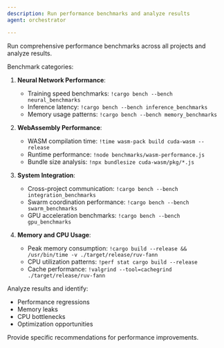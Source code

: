 ```yaml
---
description: Run performance benchmarks and analyze results
agent: orchestrator

---
```


Run comprehensive performance benchmarks across all projects and analyze results.

Benchmark categories:

1. **Neural Network Performance**:
   - Training speed benchmarks: `!cargo bench --bench neural_benchmarks`
   - Inference latency: `!cargo bench --bench inference_benchmarks`
   - Memory usage patterns: `!cargo bench --bench memory_benchmarks`

2. **WebAssembly Performance**:
   - WASM compilation time: `!time wasm-pack build cuda-wasm --release`
   - Runtime performance: `!node benchmarks/wasm-performance.js`
   - Bundle size analysis: `!npx bundlesize cuda-wasm/pkg/*.js`

3. **System Integration**:
   - Cross-project communication: `!cargo bench --bench integration_benchmarks`
   - Swarm coordination performance: `!cargo bench --bench swarm_benchmarks`
   - GPU acceleration benchmarks: `!cargo bench --bench gpu_benchmarks`

4. **Memory and CPU Usage**:
   - Peak memory consumption: `!cargo build --release && /usr/bin/time -v ./target/release/ruv-fann`
   - CPU utilization patterns: `!perf stat cargo build --release`
   - Cache performance: `!valgrind --tool=cachegrind ./target/release/ruv-fann`

Analyze results and identify:

- Performance regressions
- Memory leaks
- CPU bottlenecks
- Optimization opportunities

Provide specific recommendations for performance improvements.
